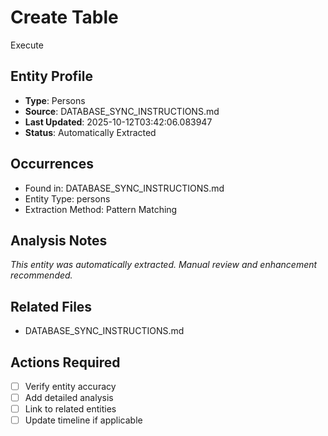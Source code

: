# Create Table

Execute

## Entity Profile
- **Type**: Persons
- **Source**: DATABASE_SYNC_INSTRUCTIONS.md
- **Last Updated**: 2025-10-12T03:42:06.083947
- **Status**: Automatically Extracted

## Occurrences
- Found in: DATABASE_SYNC_INSTRUCTIONS.md
- Entity Type: persons
- Extraction Method: Pattern Matching

## Analysis Notes
*This entity was automatically extracted. Manual review and enhancement recommended.*

## Related Files
- DATABASE_SYNC_INSTRUCTIONS.md

## Actions Required
- [ ] Verify entity accuracy
- [ ] Add detailed analysis
- [ ] Link to related entities
- [ ] Update timeline if applicable
